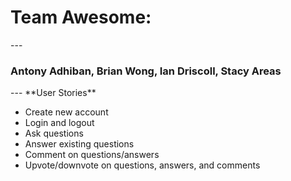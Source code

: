 <h1>Team Awesome:</h1>
---
<h3>Antony Adhiban, Brian Wong, Ian Driscoll, Stacy Areas</h3>
---
**User Stories**
<ul>
	<li>Create new account</li>
	<li>Login and logout</li>
	<li>Ask questions</li>
	<li>Answer existing questions</li>
	<li>Comment on questions/answers</li>
	<li>Upvote/downvote on questions, answers, and comments</li>
</ul>




